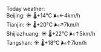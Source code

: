Today weather:  
Beijing: ☀️   🌡️+14°C 🌬️←4km/h  
Tianjin: ☀️   🌡️+20°C 🌬️↗7km/h  
Shijiazhuang: ☀️   🌡️+22°C 🌬️↑5km/h  
Tangshan: ☀️   🌡️+18°C 🌬️↑7km/h  
